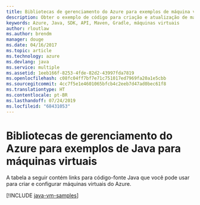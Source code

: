 ```yaml
---
title: Bibliotecas de gerenciamento do Azure para exemplos de máquina virtual de Java
description: Obter o exemplo de código para criação e atualização de máquinas virtuais do Azure usando as bibliotecas de gerenciamento do Azure para Java
keywords: Azure, Java, SDK, API, Maven, Gradle, máquinas virtuais
author: rloutlaw
ms.author: brendm
manager: douge
ms.date: 04/16/2017
ms.topic: article
ms.technology: azure
ms.devlang: java
ms.service: multiple
ms.assetid: 1eeb166f-8253-4fde-82d2-43997fda7819
ms.openlocfilehash: c08fc04ff7bf7e71c751017ed7969fa20a1e5cbb
ms.sourcegitcommit: 4cc7f5e1e4601065bfcb4c2eeb7d47ad0bec61f8
ms.translationtype: HT
ms.contentlocale: pt-BR
ms.lasthandoff: 07/24/2019
ms.locfileid: "68431053"
---
```

# <a name="azure-management-libraries-for-java-samples-for-virtual-machines"></a>Bibliotecas de gerenciamento do Azure para exemplos de Java para máquinas virtuais

A tabela a seguir contém links para código-fonte Java que você pode usar para criar e configurar máquinas virtuais do Azure.

[!INCLUDE [java-vm-samples](includes/java-vm-samples.md)]